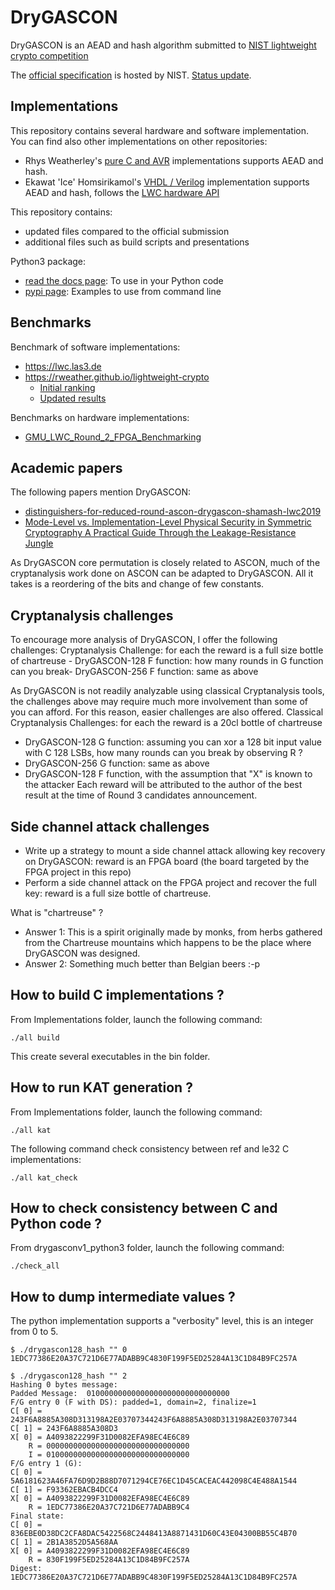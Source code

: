 # DryGASCON
DryGASCON is an AEAD and hash algorithm submitted to [NIST lightweight crypto competition](https://csrc.nist.gov/Projects/Lightweight-Cryptography/round-2-candidates)

The [official specification](https://csrc.nist.gov/CSRC/media/Projects/lightweight-cryptography/documents/round-2/spec-doc-rnd2/drygascon-spec-round2.pdf) is hosted by NIST. [Status update](https://csrc.nist.gov/CSRC/media/Projects/lightweight-cryptography/documents/round-2/status-update-sep2020/DryGASCON_20200917-status-update.pdf).

## Implementations
This repository contains several hardware and software implementation. You can find also other implementations on other repositories:
* Rhys Weatherley's [pure C and AVR](https://github.com/rweather/lightweight-crypto/tree/master/src/individual/DryGASCON) implementations supports AEAD and hash.
* Ekawat 'Ice' Homsirikamol's [VHDL / Verilog](https://github.com/sebastien-riou/DryGASCON-LWC-API) implementation supports AEAD and hash, follows the [LWC hardware API](https://cryptography.gmu.edu/athena/index.php?id=LWC)

This repository contains:
* updated files compared to the official submission
* additional files such as build scripts and presentations

Python3 package:
* [read the docs page](https://drygascon.readthedocs.io/en/latest/): To use in your Python code
* [pypi page](https://pypi.org/project/drysponge): Examples to use from command line

## Benchmarks
Benchmark of software implementations: 
- https://lwc.las3.de
- https://rweather.github.io/lightweight-crypto
    - [Initial ranking](https://rweather.github.io/lightweight-crypto/performance.html)
    - [Updated results](https://rweather.github.io/lightweight-crypto/performance_phase2.html)

Benchmarks on hardware implementations:
- [GMU_LWC_Round_2_FPGA_Benchmarking](https://cryptography.gmu.edu/athena/LWC/GMU_LWC_Round_2_FPGA_Benchmarking.pdf)

## Academic papers
The following papers mention DryGASCON:
- [distinguishers-for-reduced-round-ascon-drygascon-shamash-lwc2019](https://csrc.nist.gov/CSRC/media/Events/lightweight-cryptography-workshop-2019/documents/papers/distinguishers-for-reduced-round-ascon-drygascon-shamash-lwc2019.pdf)
- [Mode-Level vs. Implementation-Level Physical Security
in Symmetric Cryptography A Practical Guide Through
the Leakage-Resistance Jungle](https://hal.archives-ouvertes.fr/hal-02901380/document)

As DryGASCON core permutation is closely related to ASCON, much of the cryptanalysis work done on ASCON can be adapted to DryGASCON. All it takes is a reordering of the bits and change of few constants.

## Cryptanalysis challenges
To encourage more analysis of DryGASCON, I offer the following challenges:
Cryptanalysis Challenge: for each the reward is a full size bottle of chartreuse - DryGASCON-128 F function: how many rounds in G function can you break- DryGASCON-256 F function: same as above

As DryGASCON is not readily analyzable using classical Cryptanalysis tools, the challenges above may require much more involvement than some of you can afford. For this reason, easier challenges are also offered.
Classical Cryptanalysis Challenges: for each the reward is a 20cl bottle of chartreuse
* DryGASCON-128 G function: assuming you can xor a 128 bit input value with C 128 LSBs, how many rounds can you break by observing R ?
* DryGASCON-256 G function: same as above
* DryGASCON-128 F function, with the assumption that "X" is known to the attacker
Each reward will be attributed to the author of the best result at the time of Round 3 candidates announcement.

## Side channel attack challenges
* Write up a strategy to mount a side channel attack allowing key recovery on DryGASCON: reward is an FPGA board (the board targeted by the FPGA project in this repo)
* Perform a side channel attack on the FPGA project and recover the full key: reward is a full size bottle of chartreuse.

What is "chartreuse" ?
* Answer 1: This is a spirit originally made by monks, from herbs gathered from the Chartreuse mountains which happens to be the place where DryGASCON was designed.
* Answer 2: Something much better than Belgian beers :-p

## How to build C implementations ?
From Implementations folder, launch the following command:

    ./all build

This create several executables in the bin folder.

## How to run KAT generation ?
From Implementations folder, launch the following command:

    ./all kat

The following command check consistency between ref and le32 C implementations:

    ./all kat_check

## How to check consistency between C and Python code ?
From drygasconv1_python3 folder, launch the following command:

    ./check_all

## How to dump intermediate values ?
The python implementation supports a "verbosity" level, this is an integer from 0 to 5.

    $ ./drygascon128_hash "" 0
    1EDC77386E20A37C721D6E77ADABB9C4830F199F5ED25284A13C1D84B9FC257A

    $ ./drygascon128_hash "" 2
    Hashing 0 bytes message:
    Padded Message:  01000000000000000000000000000000
    F/G entry 0 (F with DS): padded=1, domain=2, finalize=1
    C[ 0] = 243F6A8885A308D313198A2E03707344243F6A8885A308D313198A2E03707344
    C[ 1] = 243F6A8885A308D3
    X[ 0] = A4093822299F31D0082EFA98EC4E6C89
        R = 00000000000000000000000000000000
        I = 01000000000000000000000000000000
    F/G entry 1 (G):
    C[ 0] = 5A6181623A46FA76D9D2B88D7071294CE76EC1D45CACEAC442098C4E488A1544
    C[ 1] = F93362EBACB4DCC4
    X[ 0] = A4093822299F31D0082EFA98EC4E6C89
        R = 1EDC77386E20A37C721D6E77ADABB9C4
    Final state:
    C[ 0] = 836EBE0D38DC2CFA8DAC5422568C2448413A8871431D60C43E04300BB55C4B70
    C[ 1] = 2B1A3852D5A568AA
    X[ 0] = A4093822299F31D0082EFA98EC4E6C89
        R = 830F199F5ED25284A13C1D84B9FC257A
    Digest: 1EDC77386E20A37C721D6E77ADABB9C4830F199F5ED25284A13C1D84B9FC257A
